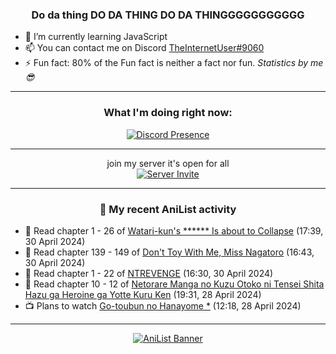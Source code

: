 <div align="center">

### Do da thing DO DA THING DO DA THINGGGGGGGGGGG
</div>

- 🌱 I’m currently learning JavaScript
- 📫 You can contact me on Discord [TheInternetUser#9060](https://discord.com/users/534117072796385300)
- ⚡ Fun fact: 80% of the Fun fact is neither a fact nor fun. _Statistics by me 😎_
<hr>

<div align="center">

### What I'm doing right now:
[![Discord Presence](https://lanyard.cnrad.dev/api/534117072796385300)](https://discord.com/users/534117072796385300)
<hr>

join my server it's open for all <br>
[![Server Invite](https://invidget.switchblade.xyz/bfYgVHxrSs)](https://discord.gg/bfYgVHxrSs)

<hr>
  
### 🌸 My recent AniList activity

</div>

<!-- ANILIST_ACTIVITY:start -->

-   📖 Read chapter 1 - 26 of [Watari-kun's ****** Is about to Collapse](https://anilist.co/manga/85703) (17:39, 30 April 2024)
-   📖 Read chapter 139 - 149 of [Don't Toy With Me, Miss Nagatoro](https://anilist.co/manga/100664) (16:43, 30 April 2024)
-   📖 Read chapter 1 - 22 of [NTREVENGE](https://anilist.co/manga/167427) (16:30, 30 April 2024)
-   📖 Read chapter 10 - 12 of [Netorare Manga no Kuzu Otoko ni Tensei Shita Hazu ga Heroine ga Yotte Kuru Ken](https://anilist.co/manga/163733) (19:31, 28 April 2024)
-   📺 Plans to watch [Go-toubun no Hanayome *](https://anilist.co/anime/177191) (12:18, 28 April 2024)

<!-- ANILIST_ACTIVITY:end -->
<hr>

<div align="center">

[![AniList Banner](https://img.anili.st/User/929966)](https://anilist.co/user/TheInternetUser)

<!-- ![Profile views](https://gpvc.arturio.dev/TheInternetUse7) Since 2023-01-09 -->
<br>


</div>
